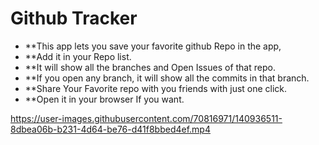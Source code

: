 # Github Tracker


- **This app lets you save your favorite github Repo in the app,
- **Add it in your Repo list.
- **It will show all the branches and Open Issues of that repo.
- **If you open any branch, it will show all the commits in that branch.
- **Share Your Favorite repo with you friends with just one click.
- **Open it in your browser If you want.



https://user-images.githubusercontent.com/70816971/140936511-8dbea06b-b231-4d64-be76-d41f8bbed4ef.mp4

